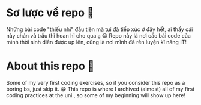 # Sơ lược về repo 🐧
Những bài code "thiếu nhi" đầu tiên mà tui đã tiếp xúc ở đây hết, ai thấy cái này chán và trẩu thì hoan hỉ cho qua ạ 😁
Repo này là nơi các bài code của mình thời sinh diên được up lên, cũng là nơi mình đã rèn luyện kĩ năng IT!

# About this repo 🐧
Some of my very first coding exercises, so if you consider this repo as a boring bs, just skip it. 😁
This repo is where I archived (almost) all of my first coding practices at the uni., so some of my beginning will show up here!
